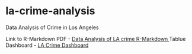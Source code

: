 # la-crime-analysis
Data Analysis of Crime in Los Angeles 

Link to R-Markdown PDF - [Data Analysis of LA crime R-Markdown ](https://drive.google.com/file/d/1XlHdTJCVy7mboOMbRxrTrefrPDnGwnX9/view?usp=sharing)
Tablue Dashboard - [LA Crime Dashboard](https://public.tableau.com/app/profile/sahil.nale/viz/LA-crime/Dashboard1)
